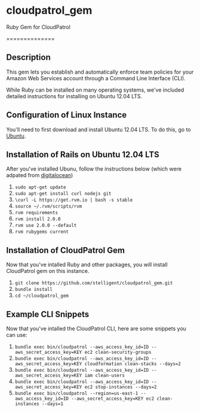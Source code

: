 cloudpatrol_gem
===============

Ruby Gem for CloudPatrol

==============

## Description

This gem lets you establish and automatically enforce team policies for your Amazon Web Services account through a Command Line Interface (CLI).

While Ruby can be installed on many operating systems, we've included detailed instructions for installing on Ubuntu 12.04 LTS.

## Configuration of Linux Instance

You'll need to first download and install Ubuntu 12.04 LTS. To do this, go to [Ubuntu](http://releases.ubuntu.com/precise/).


## Installation of Rails on Ubuntu 12.04 LTS

After you've installed Ubunu, follow the instructions below (which were adpated from [digitalocean](https://www.digitalocean.com/community/articles/how-to-install-ruby-on-rails-on-ubuntu-12-04-lts-precise-pangolin-with-rvm))

1. ```sudo apt-get update```
1. ```sudo apt-get install curl nodejs git```
1. ```\curl -L https://get.rvm.io | bash -s stable```
1. ```source ~/.rvm/scripts/rvm```
1. ```rvm requirements```
1. ```rvm install 2.0.0```
1. ```rvm use 2.0.0 --default```
1. ```rvm rubygems current```

## Installation of CloudPatrol Gem

Now that you've intalled Ruby and other packages, you will install CloudPatrol gem on this instance.

1. ```git clone https://github.com/stelligent/cloudpatrol_gem.git```
1. ```bundle install```
1. ```cd ~/cloudpatrol_gem```

## Example CLI Snippets

Now that you've intalled the CloudPatrol CLI, here are some snippets you can use:

1. ```bundle exec bin/cloudpatrol --aws_access_key_id=ID --aws_secret_access_key=KEY ec2 clean-security-groups```
1. ```bundle exec bin/cloudpatrol --aws_access_key_id=ID --aws_secret_access_key=KEY cloudformation clean-stacks --days=2```
1. ```bundle exec bin/cloudpatrol --aws_access_key_id=ID --aws_secret_access_key=KEY iam clean-users```
1. ```bundle exec bin/cloudpatrol --aws_access_key_id=ID --aws_secret_access_key=KEY ec2 stop-instances --days=2```
1. ```bundle exec bin/cloudpatrol --region=us-east-1 --aws_access_key_id=ID --aws_secret_access_key=KEY ec2 clean-instances --days=1``` 

